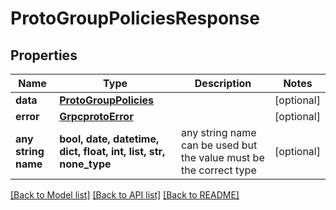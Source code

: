 # ProtoGroupPoliciesResponse


## Properties
Name | Type | Description | Notes
------------ | ------------- | ------------- | -------------
**data** | [**ProtoGroupPolicies**](ProtoGroupPolicies.md) |  | [optional] 
**error** | [**GrpcprotoError**](GrpcprotoError.md) |  | [optional] 
**any string name** | **bool, date, datetime, dict, float, int, list, str, none_type** | any string name can be used but the value must be the correct type | [optional]

[[Back to Model list]](../README.md#documentation-for-models) [[Back to API list]](../README.md#documentation-for-api-endpoints) [[Back to README]](../README.md)


